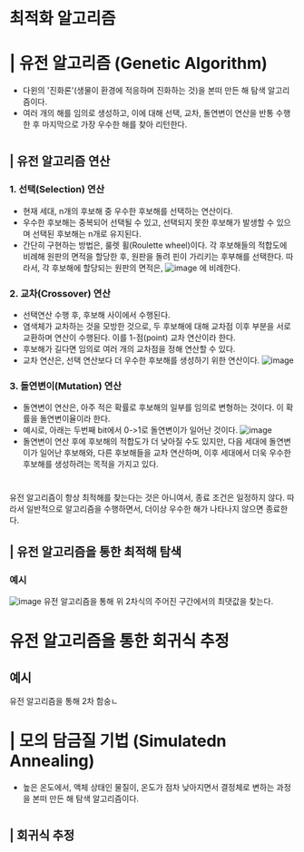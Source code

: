 # 최적화 알고리즘
# | 유전 알고리즘 (Genetic Algorithm)
*  다윈의 '진화론'(생물이 환경에 적응하며 진화하는 것)을 본떠 만든 해 탐색 알고리즘이다. 
*  여러 개의 해를 임의로 생성하고, 이에 대해 선택, 교차, 돌연변이 연산을 반통 수행한 후 마지막으로 가장 우수한 해를 찾아 리턴한다.
#
## | 유전 알고리즘 연산
### 1. 선택(Selection) 연산 
- 현재 세대, n개의 후보해 중 우수한 후보해를 선택하는 연산이다.
- 우수한 후보해는 중복되어 선택될 수 있고, 선택되지 못한 후보해가 발생할 수 있으며 선택된 후보해는 n개로 유지된다.
- 간단히 구현하는 방법은, 룰렛 휠(Roulette wheel)이다. 각 후보해들의 적합도에 비례해 원판의 면적을 할당한 후, 원판을 돌려 핀이 가리키는 후부해를 선택한다. 따라서, 각 후보해에 할당되는 원판의 면적은, ![image](https://user-images.githubusercontent.com/101811119/174244945-89564f38-a5fc-413d-aba2-0bd74147ffd6.png) 에 비례한다.
    

### 2. 교차(Crossover) 연산 
-  선택연산 수행 후, 후보해 사이에서 수행된다.
-  염색체가 교차하는 것을 모방한 것으로, 두 후보해에 대해 교차점 이후 부분을 서로 교환하며 연산이 수행된다. 이를 1-점(point) 교차 연산이라 한다.
- 후보해가 길다면 임의로 여러 개의 교차점을 정해 연산할 수 있다.
- 교차 연산은, 선택 연산보다 더 우수한 후보해를 생성하기 위한 연산이다.
    ![image](https://user-images.githubusercontent.com/101811119/174246735-aa0e88da-32e1-4f90-8e9e-b23146b9e519.png)


### 3. 돌연변이(Mutation) 연산 
- 돌연변이 연산은, 아주 적은 확률로 후보해의 일부를 임의로 변형하는 것이다. 이 확률을 돌연변이율이라 한다.
- 예시로, 아래는 두번째 bit에서 0->1로 돌연변이가 일어난 것이다.
![image](https://user-images.githubusercontent.com/101811119/174249557-a320305a-6c77-4cbb-95e5-49ffe3b3aed1.png)
- 돌연변이 연산 후에 후보해의 적합도가 더 낮아질 수도 있지만, 다음 세대에 돌연변이가 일어난 후보해와, 다른 후보해들을 교차 연산하며, 이후 세대에서 더욱 우수한 후보해를 생성하려는 목적을 가지고 있다.
#
유전 알고리즘이 항상 최적해를 찾는다는 것은 아니여서, 종료 조건은 일정하지 않다. 따라서 일반적으로 알고리즘을 수행하면서, 더이상 우수한 해가 나타나지 않으면 종료한다.

## | 유전 알고리즘을 통한  최적해 탐색
### 예시
![image](https://user-images.githubusercontent.com/101811119/174286710-6014085f-aa7a-4980-8762-3f07abd4bef8.png)
유전 알고리즘을 통해 위 2차식의 주어진 구간에서의 최댓값을 찾는다.


# 유전 알고리즘을 통한 회귀식 추정
## 예시
 유전 알고리즘을 통해 2차 함숭ㄴ
#
# | 모의 담금질 기법 (Simulatedn Annealing)
* 높은 온도에서, 액체 상태인 물질이, 온도가 점차 낮아지면서 결정체로 변하는 과정을 본떠 만든 해 탐색 알고리즘이다.

#
## | 회귀식 추정
